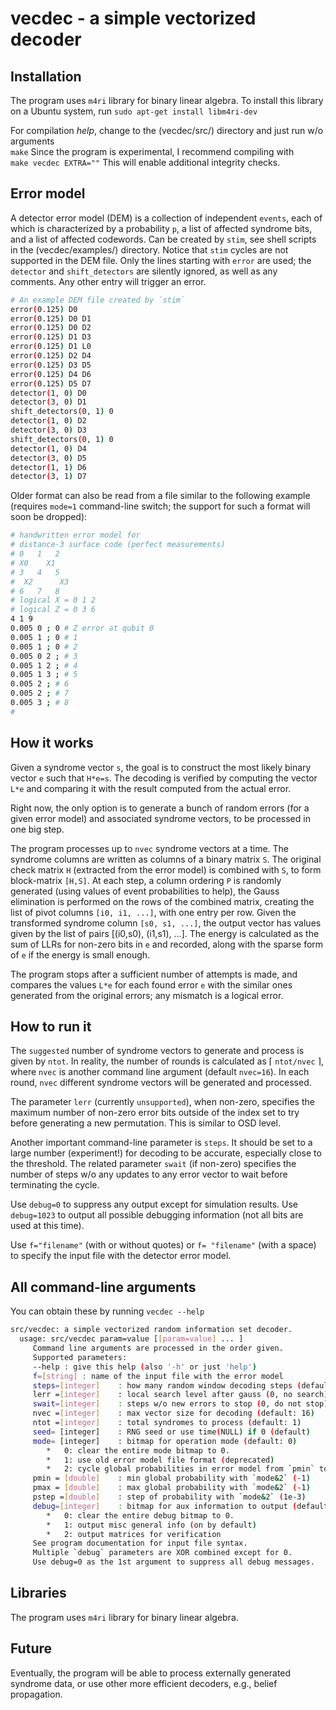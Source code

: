 # vecdec - a simple vectorized decoder

## Installation 

The program uses `m4ri` library for binary linear algebra.
To install this library on a Ubuntu system, run
    `sudo apt-get install libm4ri-dev`
    
For compilation *help*, change to the (vecdec/src/) directory and just run w/o
arguments  
    `make`
Since the program  is experimental, I recommend compiling with  
    `make vecdec EXTRA=""`
This will enable additional integrity checks.

## Error model

A detector error model (DEM) is a collection of independent `events`, each of
which is characterized by a probability `p`, a list of affected syndrome bits,
and a list of affected codewords.  Can be created by `stim`, see shell scripts
in the (vecdec/examples/) directory.  Notice that `stim` cycles are not
supported in the DEM file.  Only the lines starting with `error` are used; the
`detector` and `shift_detectors` are silently ignored, as well as any comments.
Any other entry will trigger an error.

```bash
# An example DEM file created by `stim`
error(0.125) D0
error(0.125) D0 D1
error(0.125) D0 D2
error(0.125) D1 D3
error(0.125) D1 L0
error(0.125) D2 D4
error(0.125) D3 D5
error(0.125) D4 D6
error(0.125) D5 D7
detector(1, 0) D0
detector(3, 0) D1
shift_detectors(0, 1) 0
detector(1, 0) D2
detector(3, 0) D3
shift_detectors(0, 1) 0
detector(1, 0) D4
detector(3, 0) D5
detector(1, 1) D6
detector(3, 1) D7
```

Older format can also be read from a file similar to the following example
(requires `mode=1` command-line switch; the support for such a format will soon
be dropped):

```bash
# handwritten error model for 
# distance-3 surface code (perfect measurements)
# 0   1   2
# X0    X1
# 3   4   5 
#  X2      X3
# 6   7   8  
# logical X = 0 1 2
# logical Z = 0 3 6 
4 1 9
0.005 0 ; 0 # Z error at qubit 0
0.005 1 ; 0 # 1 
0.005 1 ; 0 # 2 
0.005 0 2 ; # 3
0.005 1 2 ; # 4
0.005 1 3 ; # 5
0.005 2 ; # 6
0.005 2 ; # 7
0.005 3 ; # 8
#
```

## How it works 

Given a syndrome vector `s`, the goal is to construct the most likely binary
vector `e` such that `H*e=s`.  The decoding is verified by computing the vector
`L*e` and comparing it with the result computed from the actual error.

Right now, the only option is to generate a bunch of random errors (for a given
error model) and associated syndrome vectors, to be processed in one big step.

The program processes up to `nvec` syndrome vectors at a time.  The syndrome
columns are written as columns of a binary matrix `S`.  The original check
matrix `H` (extracted from the error model) is combined with `S`, to form
block-matrix `[H,S]`.  At each step, a column ordering `P` is randomly generated
(using values of event probabilities to help), the Gauss elimination is
performed on the rows of the combined matrix, creating the list of pivot columns
`[i0, i1, ...]`, with one entry per row.  Given the transformed syndrome column
`[s0, s1, ...]`, the output vector has values given by the list of pairs
[(i0,s0), (i1,s1), ...].  The energy is calculated as the sum of LLRs for
non-zero bits in `e` and recorded, along with the sparse form of `e` if the
energy is small enough.

The program stops after a sufficient number of attempts is made, and compares
the values `L*e` for each found error `e` with the similar ones generated from
the original errors; any mismatch is a logical error.

## How to run it

The `suggested` number of syndrome vectors to generate and process is given by
`ntot`.  In reality, the number of rounds is calculated as $\lceil$ `ntot/nvec`
$\rceil$, where `nvec` is another command line argument (default `nvec=16`).  In
each round, `nvec` different syndrome vectors will be generated and processed.

The parameter `lerr` (currently `unsupported`), when non-zero, specifies the
maximum number of non-zero error bits outside of the index set to try before
generating a new permutation.  This is similar to OSD level.

Another important command-line parameter is `steps`.  It should be set to a
large number (experiment!) for decoding to be accurate, especially close to the
threshold.  The related parameter `swait` (if non-zero) specifies the number of
steps w/o any updates to any error vector to wait before terminating the cycle.

Use `debug=0` to suppress any output except for simulation results.  Use
`debug=1023` to output all possible debugging information (not all bits are used
at this time).

Use `f="filename"` (with or without quotes) or `f= "filename"` (with a space) to
specify the input file with the detector error model.

## All command-line arguments 

You can obtain these by running `vecdec --help`

```bash
src/vecdec: a simple vectorized random information set decoder.
  usage: src/vecdec param=value [[param=value] ... ]
	 Command line arguments are processed in the order given.
	 Supported parameters:
	 --help	: give this help (also '-h' or just 'help')
	 f=[string]	: name of the input file with the error model
	 steps=[integer]	: how many random window decoding steps (default: 1)
	 lerr =[integer]	: local search level after gauss (0, no search)
	 swait=[integer]	: steps w/o new errors to stop (0, do not stop)
	 nvec =[integer]	: max vector size for decoding (default: 16)
	 ntot =[integer]	: total syndromes to process (default: 1)
	 seed= [integer]	: RNG seed or use time(NULL) if 0 (default)
	 mode= [integer]	: bitmap for operation mode (default: 0)
		*   0: clear the entire mode bitmap to 0.
		*   1: use old error model file format (deprecated)
		*   2: cycle global probabilities in error model from `pmin` to `pmax`
	 pmin = [double]	: min global probability with `mode&2` (-1)
	 pmax = [double]	: max global probability with `mode&2` (-1)
	 pstep =[double]	: step of probability with `mode&2` (1e-3)
	 debug=[integer]	: bitmap for aux information to output (default: 1)
		*   0: clear the entire debug bitmap to 0.
		*   1: output misc general info (on by default)
		*   2: output matrices for verification
	 See program documentation for input file syntax.
	 Multiple `debug` parameters are XOR combined except for 0.
	 Use debug=0 as the 1st argument to suppress all debug messages.
```

## Libraries 

The program uses `m4ri` library for binary linear algebra.

## Future

Eventually, the program will be able to process externally generated syndrome
data, or use other more efficient decoders, e.g., belief propagation.
